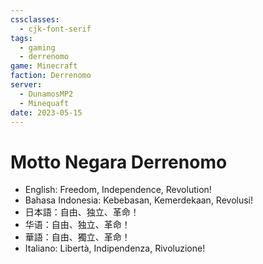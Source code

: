 ```yaml
---
cssclasses:
  - cjk-font-serif
tags:
  - gaming
  - derrenomo
game: Minecraft
faction: Derrenomo
server:
  - DunamosMP2
  - Minequaft
date: 2023-05-15
---
```


# Motto Negara Derrenomo

- English: Freedom, Independence, Revolution!
- Bahasa Indonesia: Kebebasan, Kemerdekaan, Revolusi!
- 日本語：自由、独立、革命！
- 华语：自由、独立、革命！
- 華語：自由、獨立、革命！
- Italiano: Libertà, Indipendenza, Rivoluzione!
